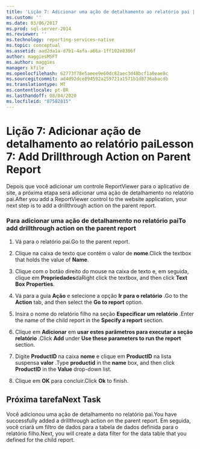 ```yaml
---
title: 'Lição 7: Adicionar uma ação de detalhamento ao relatório pai | Microsoft Docs'
ms.custom: ''
ms.date: 03/06/2017
ms.prod: sql-server-2014
ms.reviewer: ''
ms.technology: reporting-services-native
ms.topic: conceptual
ms.assetid: aad2da1a-d7b1-4afa-a66a-1ff102e8306f
author: maggiesMSFT
ms.author: maggies
manager: kfile
ms.openlocfilehash: 62773f78e5aeee9e60dc82aec3d48bcf1a0eae8c
ms.sourcegitcommit: ad4d92dce894592a259721a1571b1d8736abacdb
ms.translationtype: MT
ms.contentlocale: pt-BR
ms.lasthandoff: 08/04/2020
ms.locfileid: "87582815"
---
```

# <a name="lesson-7-add-drillthrough-action-on-parent-report"></a><span data-ttu-id="bc9e6-102">Lição 7: Adicionar ação de detalhamento ao relatório pai</span><span class="sxs-lookup"><span data-stu-id="bc9e6-102">Lesson 7: Add Drillthrough Action on Parent Report</span></span>
  <span data-ttu-id="bc9e6-103">Depois que você adicionar um controle ReportViewer para o aplicativo de site, a próxima etapa será adicionar uma ação de detalhamento no relatório pai.</span><span class="sxs-lookup"><span data-stu-id="bc9e6-103">After you add a ReportViewer control to the website application, your next step is to add a drillthrough action on the parent report.</span></span>  
  
### <a name="to-add-drillthrough-action-on-the-parent-report"></a><span data-ttu-id="bc9e6-104">Para adicionar uma ação de detalhamento no relatório pai</span><span class="sxs-lookup"><span data-stu-id="bc9e6-104">To add drillthrough action on the parent report</span></span>  
  
1.  <span data-ttu-id="bc9e6-105">Vá para o relatório pai.</span><span class="sxs-lookup"><span data-stu-id="bc9e6-105">Go to the parent report.</span></span>  
  
2.  <span data-ttu-id="bc9e6-106">Clique na caixa de texto que contém o valor de **nome**.</span><span class="sxs-lookup"><span data-stu-id="bc9e6-106">Click the textbox that holds the value of **Name**.</span></span>  
  
3.  <span data-ttu-id="bc9e6-107">Clique com o botão direito do mouse na caixa de texto e, em seguida, clique em **Propriedades**da</span><span class="sxs-lookup"><span data-stu-id="bc9e6-107">Right click the textbox, and then click **Text Box Properties**.</span></span>  
  
4.  <span data-ttu-id="bc9e6-108">Vá para a guia **Ação** e selecione a opção **Ir para o relatório** .</span><span class="sxs-lookup"><span data-stu-id="bc9e6-108">Go to the **Action** tab, and then select the **Go to report** option.</span></span>  
  
5.  <span data-ttu-id="bc9e6-109">Insira o nome do relatório filho na seção **Especificar um relatório** .</span><span class="sxs-lookup"><span data-stu-id="bc9e6-109">Enter the name of the child report in the **Specify a report** section.</span></span>  
  
6.  <span data-ttu-id="bc9e6-110">Clique em **Adicionar** em **usar estes parâmetros para executar a seção relatório** .</span><span class="sxs-lookup"><span data-stu-id="bc9e6-110">Click **Add** under **Use these parameters to run the report** section.</span></span>  
  
7.  <span data-ttu-id="bc9e6-111">Digite **ProductID** na caixa **nome** e clique em **ProductID** na lista suspensa **valor** .</span><span class="sxs-lookup"><span data-stu-id="bc9e6-111">Type **productid** in the **name** box, and then click **ProductID** in the **Value** drop-down list.</span></span>  
  
8.  <span data-ttu-id="bc9e6-112">Clique em **OK** para concluir.</span><span class="sxs-lookup"><span data-stu-id="bc9e6-112">Click **Ok** to finish.</span></span>  
  
## <a name="next-task"></a><span data-ttu-id="bc9e6-113">Próxima tarefa</span><span class="sxs-lookup"><span data-stu-id="bc9e6-113">Next Task</span></span>  
 <span data-ttu-id="bc9e6-114">Você adicionou uma ação de detalhamento no relatório pai.</span><span class="sxs-lookup"><span data-stu-id="bc9e6-114">You have successfully added a drillthrough action on the parent report.</span></span> <span data-ttu-id="bc9e6-115">Em seguida, você criará um filtro de dados para a tabela de dados definida para o relatório filho.</span><span class="sxs-lookup"><span data-stu-id="bc9e6-115">Next, you will create a data filter for the data table that you defined for the child report.</span></span>  
  
  
